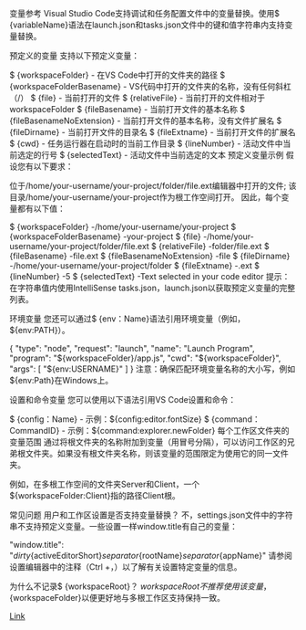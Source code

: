 变量参考
Visual Studio Code支持调试和任务配置文件中的变量替换。使用$ {variableName}语法在launch.json和tasks.json文件中的键和值字符串内支持变量替换。

预定义的变量
支持以下预定义变量：

$ {workspaceFolder} - 在VS Code中打开的文件夹的路径
$ {workspaceFolderBasename} - VS代码中打开的文件夹的名称，没有任何斜杠（/）
$ {file} - 当前打开的文件
$ {relativeFile} - 当前打开的文件相对于workspaceFolder
$ {fileBasename} - 当前打开文件的基本名称
$ {fileBasenameNoExtension} - 当前打开文件的基本名称，没有文件扩展名
$ {fileDirname} - 当前打开文件的目录名
$ {fileExtname} - 当前打开文件的扩展名
$ {cwd} - 任务运行器在启动时的当前工作目录
$ {lineNumber} - 活动文件中当前选定的行号
$ {selectedText} - 活动文件中当前选定的文本
预定义变量示例
假设您有以下要求：

位于/home/your-username/your-project/folder/file.ext编辑器中打开的文件;
该目录/home/your-username/your-project作为根工作空间打开。
因此，每个变量都有以下值：

$ {workspaceFolder} -/home/your-username/your-project
$ {workspaceFolderBasename} -your-project
$ {file} -/home/your-username/your-project/folder/file.ext
$ {relativeFile} -folder/file.ext
$ {fileBasename} -file.ext
$ {fileBasenameNoExtension} -file
$ {fileDirname} -/home/your-username/your-project/folder
$ {fileExtname} -.ext
$ {lineNumber} -5
$ {selectedText} -Text selected in your code editor
提示：在字符串值内使用IntelliSense tasks.json，launch.json以获取预定义变量的完整列表。

环境变量
您还可以通过$ {env：Name}语法引用环境变量（例如，${env:PATH}）。

{
    "type": "node",
    "request": "launch",
    "name": "Launch Program",
    "program": "${workspaceFolder}/app.js",
    "cwd": "${workspaceFolder}",
    "args": [ "${env:USERNAME}" ]
}
注意：确保匹配环境变量名称的大小写，例如${env:Path}在Windows上。

设置和命令变量
您可以使用以下语法引用VS Code设置和命令：

$ {config：Name} - 示例：${config:editor.fontSize}
$ {command：CommandID} - 示例：${command:explorer.newFolder}
每个工作区文件夹的变量范围
通过将根文件夹的名称附加到变量（用冒号分隔），可以访问工作区的兄弟根文件夹。如果没有根文件夹名称，则该变量的范围限定为使用它的同一文件夹。

例如，在多根工作空间的文件夹Server和Client，一个${workspaceFolder:Client}指的路径Client根。

常见问题
用户和工作区设置是否支持变量替换？
不，settings.json文件中的字符串不支持预定义变量。一些设置一样window.title有自己的变量：

  "window.title": "${dirty}${activeEditorShort}${separator}${rootName}${separator}${appName}"
请参阅设置编辑器中的注释（Ctrl +，）以了解有关设置特定变量的信息。

为什么不记录$ {workspaceRoot}？
${workspaceRoot}不推荐使用该变量，${workspaceFolder}以便更好地与多根工作区支持保持一致。

[Link](https://code.visualstudio.com/docs/editor/variables-reference)